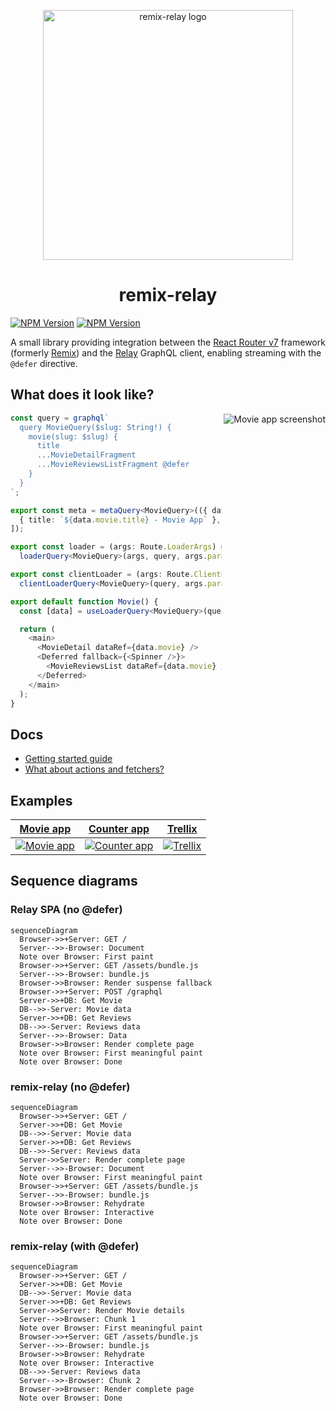 <p align="center">
  <picture>
    <source media="(prefers-color-scheme: dark)" srcset="https://github.com/user-attachments/assets/adf6eedb-2c9e-4680-b058-dab4e6d1ea55">
    <source media="(prefers-color-scheme: light)" srcset="https://github.com/dantrain/remix-relay/assets/1765203/c2ab83b9-7e23-445d-b6cb-de4b3aff5d2e">
    <img alt="remix-relay logo" width="400" src="https://github.com/dantrain/remix-relay/assets/1765203/c2ab83b9-7e23-445d-b6cb-de4b3aff5d2e">
  </picture>
</p>

<h1 align="center">remix-relay</h1>

<a href="https://www.npmjs.com/package/@remix-relay/react"><img alt="NPM Version" src="https://img.shields.io/npm/v/%40remix-relay%2Freact?label=%40remix-relay%2Freact"></a>
<a href="https://www.npmjs.com/package/@remix-relay/server"><img alt="NPM Version" src="https://img.shields.io/npm/v/%40remix-relay%2Fserver?label=%40remix-relay%2Fserver"></a>

A small library providing integration between the [React Router v7](https://reactrouter.com/) framework (formerly [Remix](https://remix.run/)) and the [Relay](https://relay.dev/) GraphQL client, enabling streaming with the `@defer` directive.

## What does it look like?

<a href="https://dans-movie-app.pages.dev/movie/black_panther_2018"><picture><source media="(min-width: 1281px)" srcset="https://github.com/user-attachments/assets/bd348bbb-5a59-4480-b964-2a32c0d08cc4"><source media="(max-width: 1280px)" srcset="https://github.com/user-attachments/assets/e0b86873-d276-4fa6-a0ab-6e8439e20ef1"><img alt="Movie app screenshot" align="right" src="https://github.com/user-attachments/assets/e0b86873-d276-4fa6-a0ab-6e8439e20ef1"></picture></a>

```typescript
const query = graphql`
  query MovieQuery($slug: String!) {
    movie(slug: $slug) {
      title
      ...MovieDetailFragment
      ...MovieReviewsListFragment @defer
    }
  }
`;

export const meta = metaQuery<MovieQuery>(({ data }) => [
  { title: `${data.movie.title} - Movie App` },
]);

export const loader = (args: Route.LoaderArgs) =>
  loaderQuery<MovieQuery>(args, query, args.params);

export const clientLoader = (args: Route.ClientLoaderArgs) =>
  clientLoaderQuery<MovieQuery>(query, args.params);

export default function Movie() {
  const [data] = useLoaderQuery<MovieQuery>(query);

  return (
    <main>
      <MovieDetail dataRef={data.movie} />
      <Deferred fallback={<Spinner />}>
        <MovieReviewsList dataRef={data.movie} />
      </Deferred>
    </main>
  );
}
```

## Docs

- [Getting started guide](docs/getting-started.md)
- [What about actions and fetchers?](docs/what-about-actions-and-fetchers.md)

## Examples

| [Movie app](https://dans-movie-app.pages.dev/) | [Counter app](https://dans-counter-app.fly.dev/) | [Trellix](https://trellix-relay.fly.dev/) |
| :---: | :---: | :---: |
| [<img alt="Movie app" src="https://github.com/user-attachments/assets/b4a9d786-9795-4b9a-88e0-2cd2b308e06e">](https://dans-movie-app.pages.dev/) | [<img alt="Counter app" src="https://github.com/user-attachments/assets/d283529f-c938-4fd5-b49e-9823982d12c6">](https://dans-counter-app.fly.dev/) | [<img alt="Trellix" src="https://github.com/user-attachments/assets/fb56b4ec-bc69-424f-9f97-981a67af3a04">](https://trellix-relay.fly.dev/) |

## Sequence diagrams

### Relay SPA (no @defer)

```mermaid
sequenceDiagram
  Browser->>+Server: GET /
  Server-->>-Browser: Document
  Note over Browser: First paint
  Browser->>+Server: GET /assets/bundle.js
  Server-->>-Browser: bundle.js
  Browser->>Browser: Render suspense fallback
  Browser->>+Server: POST /graphql
  Server->>+DB: Get Movie
  DB-->>-Server: Movie data
  Server->>+DB: Get Reviews
  DB-->>-Server: Reviews data
  Server-->>-Browser: Data
  Browser->>Browser: Render complete page
  Note over Browser: First meaningful paint
  Note over Browser: Done
```

### remix-relay (no @defer)

```mermaid
sequenceDiagram
  Browser->>+Server: GET /
  Server->>+DB: Get Movie
  DB-->>-Server: Movie data
  Server->>+DB: Get Reviews
  DB-->>-Server: Reviews data
  Server->>Server: Render complete page
  Server-->>-Browser: Document
  Note over Browser: First meaningful paint
  Browser->>+Server: GET /assets/bundle.js
  Server-->>-Browser: bundle.js
  Browser->>Browser: Rehydrate
  Note over Browser: Interactive
  Note over Browser: Done
```

### remix-relay (with @defer)

```mermaid
sequenceDiagram
  Browser->>+Server: GET /
  Server->>+DB: Get Movie
  DB-->>-Server: Movie data
  Server->>+DB: Get Reviews
  Server->>Server: Render Movie details
  Server-->>Browser: Chunk 1
  Note over Browser: First meaningful paint
  Browser->>+Server: GET /assets/bundle.js
  Server-->>-Browser: bundle.js
  Browser->>Browser: Rehydrate
  Note over Browser: Interactive
  DB-->>-Server: Reviews data
  Server-->>-Browser: Chunk 2
  Browser->>Browser: Render complete page
  Note over Browser: Done
```

